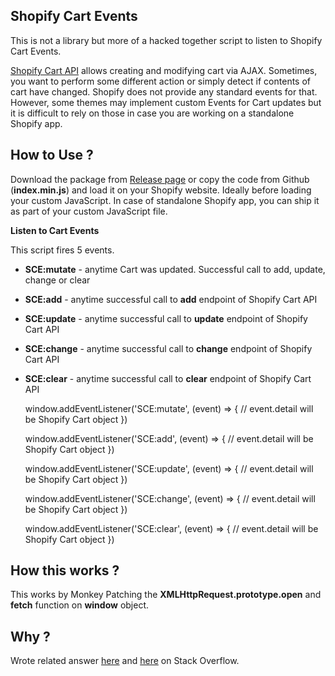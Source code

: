 ## Shopify Cart Events

This is not a library but more of a hacked together script to listen to Shopify Cart Events.

[Shopify Cart API](https://shopify.dev/api/ajax/reference/cart) allows creating and modifying cart via AJAX. Sometimes, you want to perform some different action or simply detect if contents of cart have changed. Shopify does not provide any standard events for that. However, some themes may implement custom Events for Cart updates but it is difficult to rely on those in case you are working on a standalone Shopify app.

## How to Use ?

Download the package from [Release page](https://github.com/bilalakbar/shopify-cart-events/releases) or copy the code from Github (**index.min.js**) and load it on your Shopify website. Ideally before loading your custom JavaScript. In case of standalone Shopify app, you can ship it as part of your custom JavaScript file.

**Listen to Cart Events**

This script fires 5 events.

- **SCE:mutate** - anytime Cart was updated. Successful call to add, update, change or clear
- **SCE:add** - anytime successful call to **add** endpoint of Shopify Cart API
- **SCE:update** - anytime successful call to **update** endpoint of Shopify Cart API
- **SCE:change** - anytime successful call to **change** endpoint of Shopify Cart API
- **SCE:clear** - anytime successful call to **clear** endpoint of Shopify Cart API

  window.addEventListener('SCE:mutate', (event) => {
  // event.detail will be Shopify Cart object
  })

  window.addEventListener('SCE:add', (event) => {
  // event.detail will be Shopify Cart object
  })

  window.addEventListener('SCE:update', (event) => {
  // event.detail will be Shopify Cart object
  })

  window.addEventListener('SCE:change', (event) => {
  // event.detail will be Shopify Cart object
  })

  window.addEventListener('SCE:clear', (event) => {
  // event.detail will be Shopify Cart object
  })

## How this works ?

This works by Monkey Patching the **XMLHttpRequest.prototype.open** and **fetch** function on **window** object.

## Why ?

Wrote related answer [here](https://stackoverflow.com/questions/63450607/listen-to-shopify-cart-update-quantity/63505699#63505699) and [here](https://stackoverflow.com/questions/64236128/script-tag-xhr-event-listener-for-monitoring-cart-activities-does-not-work-anymo/64241104#64241104) on Stack Overflow.
